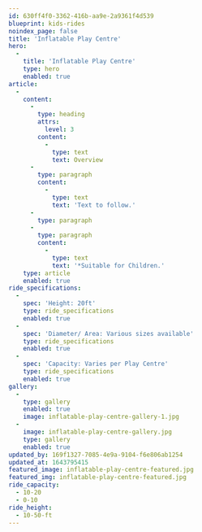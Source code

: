 ```yaml
---
id: 630ff4f0-3362-416b-aa9e-2a9361f4d539
blueprint: kids-rides
noindex_page: false
title: 'Inflatable Play Centre'
hero:
  -
    title: 'Inflatable Play Centre'
    type: hero
    enabled: true
article:
  -
    content:
      -
        type: heading
        attrs:
          level: 3
        content:
          -
            type: text
            text: Overview
      -
        type: paragraph
        content:
          -
            type: text
            text: 'Text to follow.'
      -
        type: paragraph
      -
        type: paragraph
        content:
          -
            type: text
            text: '*Suitable for Children.'
    type: article
    enabled: true
ride_specifications:
  -
    spec: 'Height: 20ft'
    type: ride_specifications
    enabled: true
  -
    spec: 'Diameter/ Area: Various sizes available'
    type: ride_specifications
    enabled: true
  -
    spec: 'Capacity: Varies per Play Centre'
    type: ride_specifications
    enabled: true
gallery:
  -
    type: gallery
    enabled: true
    image: inflatable-play-centre-gallery-1.jpg
  -
    image: inflatable-play-centre-gallery.jpg
    type: gallery
    enabled: true
updated_by: 169f1327-7085-4e9a-9104-f6e806ab1254
updated_at: 1643795415
featured_image: inflatable-play-centre-featured.jpg
featured_img: inflatable-play-centre-featured.jpg
ride_capacity:
  - 10-20
  - 0-10
ride_height:
  - 10-50-ft
---
```

